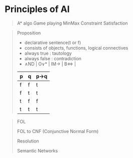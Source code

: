 # Principles of AI

> A* algo
> Game playing MinMax
> Constraint Satisfaction

> Proposition
> - declarative sentence(t or f)
> - consists of objects, functions, logical connectives
> - always true : tautology
> - always false : contradiction
> - ∧ND | O∨* | IM→ | B⇔ |
>
> | p | q | p→q |
> |---|---|-----|
> | f | f |  t  |
> | f | t |  t  |
> | t | f |  f  |
> | t | t |  t  |

> FOL
> 
> FOL to CNF (Conjunctive Normal Form)
> 
> Resolution
> 
> Semantic Networks
